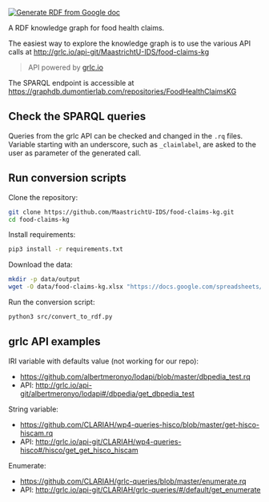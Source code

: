 [![Generate RDF from Google doc](https://github.com/MaastrichtU-IDS/food-claims-kg/workflows/Generate%20RDF%20from%20Google%20doc/badge.svg)](actions)

A RDF knowledge graph for food health claims.

The easiest way to explore the knowledge graph is to use the various API calls at http://grlc.io/api-git/MaastrichtU-IDS/food-claims-kg 

> API powered by [grlc.io](http://grlc.io)

The SPARQL endpoint is accessible at https://graphdb.dumontierlab.com/repositories/FoodHealthClaimsKG

## Check the SPARQL queries

Queries from the grlc API can be checked and changed in the `.rq` files. Variable starting with an underscore, such as `_claimlabel`, are asked to the user as parameter of the generated call.

## Run conversion scripts

Clone the repository:

```bash
git clone https://github.com/MaastrichtU-IDS/food-claims-kg.git
cd food-claims-kg
```

Install requirements:

```bash
pip3 install -r requirements.txt
```

Download the data:

```bash
mkdir -p data/output
wget -O data/food-claims-kg.xlsx "https://docs.google.com/spreadsheets/d/1RWZ6AlGB8m7PO5kjsbbbeI4ETLwvKLOvkrzOpl8zAM8/export?format=xlsx&id=1RWZ6AlGB8m7PO5kjsbbbeI4ETLwvKLOvkrzOpl8zAM8"
```

Run the conversion script:

```bash
python3 src/convert_to_rdf.py
```

## grlc API examples

IRI variable with defaults value (not working for our repo):

* https://github.com/albertmeronyo/lodapi/blob/master/dbpedia_test.rq
* API: http://grlc.io/api-git/albertmeronyo/lodapi#/dbpedia/get_dbpedia_test

String variable: 

* https://github.com/CLARIAH/wp4-queries-hisco/blob/master/get-hisco-hiscam.rq
* API: http://grlc.io/api-git/CLARIAH/wp4-queries-hisco#/hisco/get_get_hisco_hiscam

Enumerate:

* https://github.com/CLARIAH/grlc-queries/blob/master/enumerate.rq
* API: http://grlc.io/api-git/CLARIAH/grlc-queries/#/default/get_enumerate

